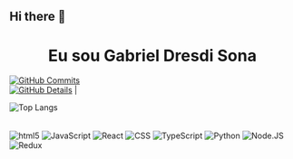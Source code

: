 ## Hi there 👋

<h1 align="center">Eu sou Gabriel Dresdi Sona</h1>

 [![GitHub Commits](http://github-profile-summary-cards.vercel.app/api/cards/productive-time?username=gabriel-d-sona&theme=dracula&utcOffset=-3)](https://github.com/vn7n24fzkq/github-profile-summary-cards)
 <br>
[![GitHub Details](http://github-profile-summary-cards.vercel.app/api/cards/profile-details?username=gabriel-d-sona&theme=dracula)](https://github.com/vn7n24fzkq/github-profile-summary-cards) |  


![Top Langs](https://github-readme-stats.vercel.app/api/top-langs/?username=anuraghazra&hide_progress=true)

<div style="display: inline_block"><br/>
  <img align="center" alt="html5" src="https://img.shields.io/badge/HTML-239120?style=for-the-badge&logo=html5&logoColor=white" />
  <img align="center" alt="JavaScript" src="https://img.shields.io/badge/JavaScript-323330?style=for-the-badge&logo=javascript&logoColor=F7DF1E" />
  <img align="center" alt="React" src="https://img.shields.io/badge/React-20232A?style=for-the-badge&logo=react&logoColor=61DAFB" />
  <img align="center" alt="CSS" src="https://img.shields.io/badge/CSS-239120?&style=for-the-badge&logo=css3&logoColor=white" />
  <img align="center" alt="TypeScript" src="https://img.shields.io/badge/TypeScript-007ACC?style=for-the-badge&logo=typescript&logoColor=white" />
  <img align="center" alt="Python" src="https://img.shields.io/badge/Python-14354C?style=for-the-badge&logo=python&logoColor=white" />
  <img align="center" alt="Node.JS" src="https://img.shields.io/badge/Node.js-43853D?style=for-the-badge&logo=node.js&logoColor=white" />
  <img align="center" alt="Redux" src="https://img.shields.io/badge/Redux-593D88?style=for-the-badge&logo=redux&logoColor=white" />
</div>
